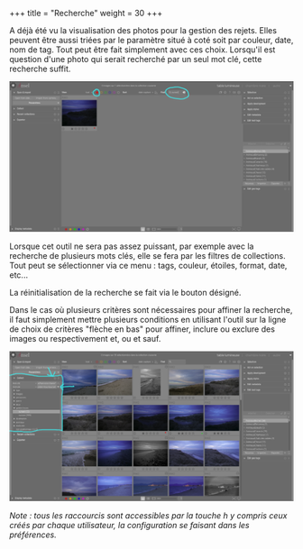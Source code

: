 +++
title = "Recherche"
weight = 30
+++

A déjà été vu la visualisation des photos pour la gestion des rejets.
Elles peuvent être aussi triées par le paramètre situé à coté soit par
couleur, date,  nom de tag.  Tout peut  être fait simplement  avec ces
choix. Lorsqu'il est question d'une  photo qui serait recherché par un
seul mot clé, cette recherche suffit.

![screen](recherche.png?classes=shadow&height=500px)

Lorsque cet  outil ne  sera pas  assez puissant,  par exemple  avec la
recherche de  plusieurs mots  clés, elle  se fera  par les  filtres de
collections.  
Tout  peut  se sélectionner  via ce  menu  : tags,  couleur,
étoiles, format, date, etc...

La réinitialisation de la recherche se fait via le bouton désigné.

Dans le cas où plusieurs critères sont nécessaires pour affiner la
recherche, il faut simplement mettre plusieurs conditions en utilisant
l'outil sur la ligne de choix de critères "flèche en bas" pour
affiner, inclure ou exclure des images ou respectivement et, ou et sauf.

![screen](filtres.png?classes=shadow&height=500px)

*Note : tous les raccourcis sont accessibles par la touche h y compris
ceux créés par chaque utilisateur, la configuration se faisant dans les
préférences.*
